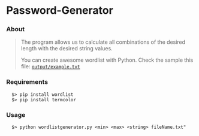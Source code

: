 # Password-Generator

### About
>The program allows us to calculate all combinations of the desired length with the desired string values.
>
  > You can create awesome wordlist with Python.
  > Check the sample this file: [`output/example.txt`](output/example.txt)

### Requirements

```
  $> pip install wordlist 
  $> pip install termcolor
```

### Usage

```
  $> python wordlistgenerator.py <min> <max> <string> fileName.txt"
```
